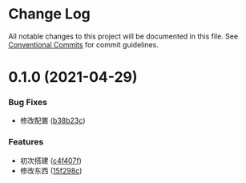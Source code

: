 # Change Log

All notable changes to this project will be documented in this file.
See [Conventional Commits](https://conventionalcommits.org) for commit guidelines.

# 0.1.0 (2021-04-29)


### Bug Fixes

* 修改配置 ([b38b23c](https://github.com/hopkinson/wbiao-fe/commit/b38b23cb609ea285cb70c7813a727aab14cafad6))


### Features

* 初次搭建 ([c4f407f](https://github.com/hopkinson/wbiao-fe/commit/c4f407f97cf88fcae581cbe9f2b407c0e61b81eb))
* 修改东西 ([15f298c](https://github.com/hopkinson/wbiao-fe/commit/15f298cc2dd3360ac2d18ec1264bb927c56c4c93))
